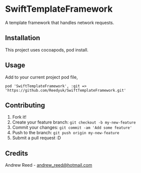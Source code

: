 # SwiftTemplateFramework

A template framework that handles network requests.

## Installation

This project uses cocoapods, pod install.

## Usage

Add to your current project pod file, 

`pod 'SwiftTemplateFramework', :git => 'https://github.com/Reedyuk/SwiftTemplateFramework.git'`

## Contributing

1. Fork it!
2. Create your feature branch: `git checkout -b my-new-feature`
3. Commit your changes: `git commit -am 'Add some feature'`
4. Push to the branch: `git push origin my-new-feature`
5. Submit a pull request :D

## Credits

Andrew Reed - andrew_reed@hotmail.com
